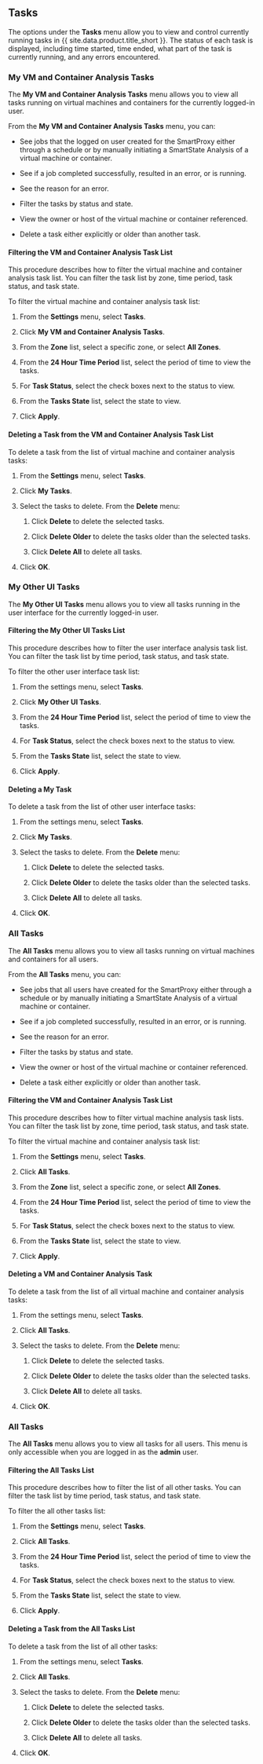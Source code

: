 ## Tasks

The options under the **Tasks** menu allow you to view and control
currently running tasks in {{ site.data.product.title_short }}. The status of each task is
displayed, including time started, time ended, what part of the task is
currently running, and any errors encountered.

### My VM and Container Analysis Tasks

The **My VM and Container Analysis Tasks** menu allows you to view all
tasks running on virtual machines and containers for the currently
logged-in user.

From the **My VM and Container Analysis Tasks** menu, you can:

  - See jobs that the logged on user created for the SmartProxy either
    through a schedule or by manually initiating a SmartState Analysis
    of a virtual machine or container.

  - See if a job completed successfully, resulted in an error, or is
    running.

  - See the reason for an error.

  - Filter the tasks by status and state.

  - View the owner or host of the virtual machine or container
    referenced.

  - Delete a task either explicitly or older than another task.

#### Filtering the VM and Container Analysis Task List

This procedure describes how to filter the virtual machine and container
analysis task list. You can filter the task list by zone, time period,
task status, and task state.

To filter the virtual machine and container analysis task list:

1.  From the **Settings** menu, select **Tasks**.

2.  Click **My VM and Container Analysis Tasks**.

3.  From the **Zone** list, select a specific zone, or select **All Zones**.

4.  From the **24 Hour Time Period** list, select the period of time to
    view the tasks.

5.  For **Task Status**, select the check boxes next to the status to
    view.

6.  From the **Tasks State** list, select the state to view.

7.  Click **Apply**.

#### Deleting a Task from the VM and Container Analysis Task List

To delete a task from the list of virtual machine and container analysis
tasks:

1.  From the **Settings** menu, select **Tasks**.

2.  Click **My Tasks**.

3.  Select the tasks to delete. From the **Delete** menu:

    1.  Click **Delete** to delete the selected tasks.

    2.  Click **Delete Older** to delete the tasks older than the
        selected tasks.

    3.  Click **Delete All** to delete all tasks.

4.  Click **OK**.

### My Other UI Tasks

The **My Other UI Tasks** menu allows you to view all tasks running in the user interface for the currently logged-in user.

#### Filtering the My Other UI Tasks List

This procedure describes how to filter the user interface analysis task list. You can filter the task list by time period, task status, and task state.

To filter the other user interface task list:

1.  From the settings menu, select **Tasks**.

2.  Click **My Other UI Tasks**.

3.  From the **24 Hour Time Period** list, select the period of time to view the tasks.

4.  For **Task Status**, select the check boxes next to the status to view.

5.  From the **Tasks State** list, select the state to view.

6.  Click **Apply**.

#### Deleting a My Task

To delete a task from the list of other user interface tasks:

1.  From the settings menu, select **Tasks**.

2.  Click **My Tasks**.

3.  Select the tasks to delete. From the **Delete** menu:

    1.  Click **Delete** to delete the selected tasks.

    2.  Click **Delete Older** to delete the tasks older than the
        selected tasks.

    3.  Click **Delete All** to delete all tasks.

4.  Click **OK**.

### All Tasks

The **All Tasks** menu allows you to view all
tasks running on virtual machines and containers for all users.

From the **All Tasks** menu, you can:

  - See jobs that all users have created for the SmartProxy either
    through a schedule or by manually initiating a SmartState Analysis
    of a virtual machine or container.

  - See if a job completed successfully, resulted in an error, or is
    running.

  - See the reason for an error.

  - Filter the tasks by status and state.

  - View the owner or host of the virtual machine or container
    referenced.

  - Delete a task either explicitly or older than another task.

#### Filtering the VM and Container Analysis Task List

This procedure describes how to filter virtual machine analysis task
lists. You can filter the task list by zone, time period, task status,
and task state.

To filter the virtual machine and container analysis task list:

1.  From the **Settings** menu, select **Tasks**.

2.  Click **All Tasks**.

3.  From the **Zone** list, select a specific zone, or select **All Zones**.

4.  From the **24 Hour Time Period** list, select the period of time to
    view the tasks.

5.  For **Task Status**, select the check boxes next to the status to
    view.

6.  From the **Tasks State** list, select the state to view.

7.  Click **Apply**.

#### Deleting a VM and Container Analysis Task

To delete a task from the list of all virtual machine and container
analysis tasks:

1.  From the settings menu, select **Tasks**.

2.  Click **All Tasks**.

3.  Select the tasks to delete. From the **Delete** menu:

    1.  Click **Delete** to delete the selected tasks.

    2.  Click **Delete Older** to delete the tasks older than the
        selected tasks.

    3.  Click **Delete All** to delete all tasks.

4.  Click **OK**.

### All Tasks

The **All Tasks** menu allows you to view all tasks for all users.
This menu is only accessible when you are logged in as the **admin**
user.

#### Filtering the All Tasks List

This procedure describes how to filter the list of all other tasks. You
can filter the task list by time period, task status, and task state.

To filter the all other tasks list:

1.  From the **Settings** menu, select **Tasks**.

2.  Click **All Tasks**.

3.  From the **24 Hour Time Period** list, select the period of time to
    view the tasks.

4.  For **Task Status**, select the check boxes next to the status to
    view.

5.  From the **Tasks State** list, select the state to view.

6.  Click **Apply**.

#### Deleting a Task from the All Tasks List

To delete a task from the list of all other tasks:

1.  From the settings menu, select **Tasks**.

2.  Click **All Tasks**.

3.  Select the tasks to delete. From the **Delete** menu:

    1.  Click **Delete** to delete the selected tasks.

    2.  Click **Delete Older** to delete the tasks older than the
        selected tasks.

    3.  Click **Delete All** to delete all tasks.

4.  Click **OK**.
